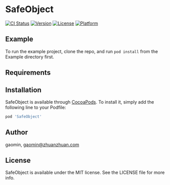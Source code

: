 # SafeObject

[![CI Status](https://img.shields.io/travis/gaomin/SafeObject.svg?style=flat)](https://travis-ci.org/gaomin/SafeObject)
[![Version](https://img.shields.io/cocoapods/v/SafeObject.svg?style=flat)](https://cocoapods.org/pods/SafeObject)
[![License](https://img.shields.io/cocoapods/l/SafeObject.svg?style=flat)](https://cocoapods.org/pods/SafeObject)
[![Platform](https://img.shields.io/cocoapods/p/SafeObject.svg?style=flat)](https://cocoapods.org/pods/SafeObject)

## Example

To run the example project, clone the repo, and run `pod install` from the Example directory first.

## Requirements

## Installation

SafeObject is available through [CocoaPods](https://cocoapods.org). To install
it, simply add the following line to your Podfile:

```ruby
pod 'SafeObject'
```

## Author

gaomin, gaomin@zhuanzhuan.com

## License

SafeObject is available under the MIT license. See the LICENSE file for more info.
